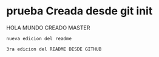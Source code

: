 # prueba  Creada desde git init
 HOLA MUNDO CREADO MASTER 
 
	nueva edicion del readme
	
	3ra edicion del README DESDE GITHUB

